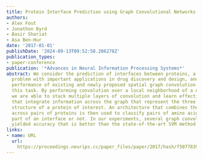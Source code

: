 ```yaml
---
title: Protein Interface Prediction using Graph Convolutional Networks
authors:
- Alex Fout
- Jonathon Byrd
- Basir Shariat
- Asa Ben-Hur
date: '2017-01-01'
publishDate: '2024-09-13T09:52:58.206278Z'
publication_types:
- paper-conference
publication: '*Advances in Neural Information Processing Systems*'
abstract: We consider the prediction of interfaces between proteins, a challenging
  problem with important applications in drug discovery and design, and examine the
  performance of existing and newly proposed spatial graph convolution operators for
  this task. By performing convolution over a local neighborhood of a node of interest,
  we are able to stack multiple layers of convolution and learn effective latent representations
  that integrate information across the graph that represent the three dimensional
  structure of a protein of interest. An architecture that combines the learned features
  across pairs of proteins is then used to classify pairs of amino acid residues as
  part of an interface or not. In our experiments, several graph convolution operators
  yielded accuracy that is better than the state-of-the-art SVM method in this task.
links:
- name: URL
  url: 
    https://proceedings.neurips.cc/paper_files/paper/2017/hash/f507783927f2ec2737ba40afbd17efb5-Abstract.html
---
```

